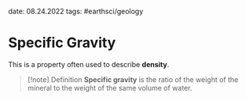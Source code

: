 date: 08.24.2022
tags: #earthsci/geology 
# Specific Gravity
This is a property often used to describe **density**.

>[!note] Definition
> **Specific gravity** is the ratio of the weight of the mineral to the weight of the same volume of water.